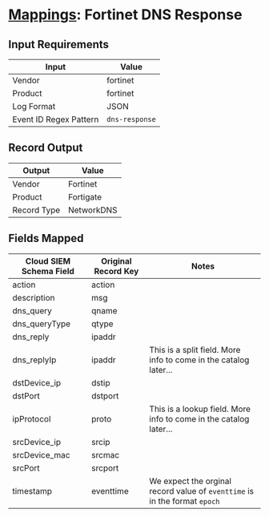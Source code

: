 # [Mappings](README.md): Fortinet DNS Response

## Input Requirements

|Input|Value|
|-----|-----|
|Vendor|fortinet|
|Product|fortinet|
|Log Format|JSON|
|Event ID Regex Pattern|`dns-response`|

## Record Output

|Output|Value|
|------|-----|
|Vendor|Fortinet|
|Product|Fortigate|
|Record Type|NetworkDNS|

## Fields Mapped

|Cloud SIEM Schema Field|Original Record Key|Notes|
|-----------------------|-------------------|-----|
|action|action||
|description|msg||
|dns_query|qname||
|dns_queryType|qtype||
|dns_reply|ipaddr||
|dns_replyIp|ipaddr|This is a split field. More info to come in the catalog later...|
|dstDevice_ip|dstip||
|dstPort|dstport||
|ipProtocol|proto|This is a lookup field. More info to come in the catalog later...|
|srcDevice_ip|srcip||
|srcDevice_mac|srcmac||
|srcPort|srcport||
|timestamp|eventtime|We expect the orginal record value of `eventtime` is in the format `epoch`|

